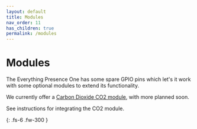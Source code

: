 ```yaml
---
layout: default
title: Modules
nav_order: 11
has_children: true
permalink: /modules
---
```


# Modules

The Everything Presence One has some spare GPIO pins which let's it work with some optional modules to extend its functionality.

We currently offer a [Carbon Dioxide CO2 module](https://shop.everythingsmart.io/products/everything-presence-one-lite-co2-add-on), with more planned soon.

See instructions for integrating the CO2 module.

{: .fs-6 .fw-300 }

